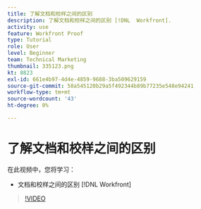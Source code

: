 ```yaml
---
title: 了解文档和校样之间的区别
description: 了解文档和校样之间的区别 [!DNL  Workfront].
activity: use
feature: Workfront Proof
type: Tutorial
role: User
level: Beginner
team: Technical Marketing
thumbnail: 335123.png
kt: 8823
exl-id: 661e4b97-4d4e-4859-9688-3ba509629159
source-git-commit: 58a545120b29a5f492344b89b77235e548e94241
workflow-type: tm+mt
source-wordcount: '43'
ht-degree: 0%

---
```


# 了解文档和校样之间的区别

在此视频中，您将学习：

* 文档和校样之间的区别 [!DNL Workfront]

>[!VIDEO](https://video.tv.adobe.com/v/335123/?quality=12)
